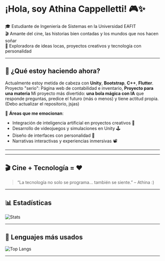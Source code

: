 # ¡Hola, soy Athina Cappelletti! 🎮✨

🎓 Estudiante de Ingeniería de Sistemas en la Universidad EAFIT  
🎬 Amante del cine, las historias bien contadas y los mundos que nos hacen soñar  
🧪 Exploradora de ideas locas, proyectos creativos y tecnología con personalidad

---

## 🚀 ¿Qué estoy haciendo ahora?

Actualmente estoy metida de cabeza con **Unity**, **Bootstrap**, **C++**, **Flutter**. 
Proyecto "serio": Página web de contabilidad e inventario, **Proyecto para una materia**
Mi proyecto más divertido: **una bola mágica con IA** que responde preguntas, predice el futuro (más o menos) y tiene actitud propia. (Debo actualizar el repositorio, jsjas)

🔧 **Áreas que me emocionan**:

- Integración de inteligencia artificial en proyectos creativos 🤖
- Desarrollo de videojuegos y simulaciones en Unity 🕹️
- Diseño de interfaces con personalidad 🎨
- Narrativas interactivas y experiencias inmersivas 📽️

---

<!-- Actualizar este apartado:

## 🌟 Proyectos destacados

| Proyecto | Descripción | 🔗 |
|---------|-------------|----|
| `Bola Mágica IA` | Una bola que responde con estilo y sarcasmo usando inteligencia artificial | [Ver repo](https://github.com/athina/bola-magica-ia) |
| `Cine Interactivo` | Experimento de narrativa donde el espectador decide el rumbo | [Ver repo](https://github.com/athina/cine-interactivo) |
| `Unity Playground` | Espacio para probar mecánicas, físicas y efectos visuales | [Ver repo](https://github.com/athina/unity-playground) |

-->

---

## 🎬 Cine + Tecnología = ❤️

> “La tecnología no solo se programa... también se siente.” – Athina :)

---

## 📊 Estadísticas

![Stats](https://github-readme-stats.vercel.app/api?username=Athina7-7&show_icons=true&theme=tokyonight)

---
## 🧠 Lenguajes más usados

![Top Langs](https://github-readme-stats.vercel.app/api/top-langs/?username=Athina7-7&layout=compact&theme=tokyonight)

---
<!--

## 📫 ¿Dónde encontrarme?

- 🎥 [Instagram de proyectos](https://instagram.com/athina.codes)
- 💬 [LinkedIn](https://linkedin.com/in/athina-cappelletti)
- 🧠 [Blog de ideas creativas](https://athina.dev/blog)

---
<!--

¡Gracias por pasar por aquí!  
Si te gusta la tecnología con estilo, el cine con interacción y las ideas que rompen moldes… ¡estás en el lugar correcto! 🎉
